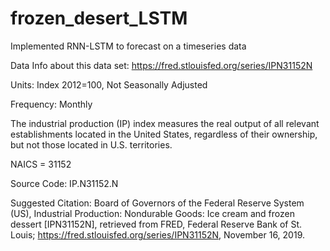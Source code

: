 # frozen_desert_LSTM
Implemented RNN-LSTM to forecast on a timeseries data

Data
Info about this data set: https://fred.stlouisfed.org/series/IPN31152N

Units: Index 2012=100, Not Seasonally Adjusted

Frequency: Monthly

The industrial production (IP) index measures the real output of all relevant establishments located in the United States, regardless of their ownership, but not those located in U.S. territories.

NAICS = 31152

Source Code: IP.N31152.N

Suggested Citation: Board of Governors of the Federal Reserve System (US), Industrial Production: Nondurable Goods: Ice cream and frozen dessert [IPN31152N], retrieved from FRED, Federal Reserve Bank of St. Louis; https://fred.stlouisfed.org/series/IPN31152N, November 16, 2019.
